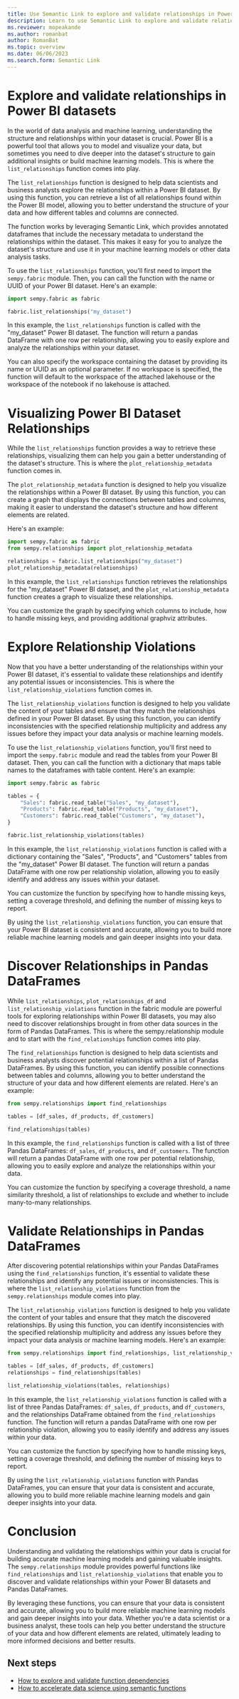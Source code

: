 ```yaml
---
title: Use Semantic Link to explore and validate relationships in Power BI datasets
description: Learn to use Semantic Link to explore and validate relationships in Power BI datasets.
ms.reviewer: mopeakande
ms.author: romanbat
author: RomanBat
ms.topic: overview 
ms.date: 06/06/2023
ms.search.form: Semantic Link
---
```



# Explore and validate relationships in Power BI datasets

In the world of data analysis and machine learning, understanding the structure and relationships within your dataset is crucial.
Power BI is a powerful tool that allows you to model and visualize your data, but sometimes you need to dive deeper into the dataset's structure to gain additional insights or build machine learning models.
This is where the `list_relationships` function comes into play.

The `list_relationships` function is designed to help data scientists and business analysts explore the relationships within a Power BI dataset.
By using this function, you can retrieve a list of all relationships found within the Power BI model, allowing you to better understand the structure of your data and how different tables and columns are connected.

The function works by leveraging Semantic Link, which provides annotated dataframes that include the necessary metadata to understand the relationships within the dataset.
This makes it easy for you to analyze the dataset's structure and use it in your machine learning models or other data analysis tasks.

To use the `list_relationships` function, you'll first need to import the `sempy.fabric` module.
Then, you can call the function with the name or UUID of your Power BI dataset. Here's an example:

```python
import sempy.fabric as fabric

fabric.list_relationships("my_dataset")
```

In this example, the `list_relationships` function is called with the "my_dataset" Power BI dataset.
The function will return a pandas DataFrame with one row per relationship, allowing you to easily explore and analyze the relationships within your dataset.

You can also specify the workspace containing the dataset by providing its name or UUID as an optional parameter.
If no workspace is specified, the function will default to the workspace of the attached lakehouse or the workspace of the notebook if no lakehouse is attached.

# Visualizing Power BI Dataset Relationships

While the `list_relationships` function provides a way to retrieve these relationships, visualizing them can help you gain a better understanding of the dataset's structure.
This is where the `plot_relationship_metadata` function comes in.

The `plot_relationship_metadata` function is designed to help you visualize the relationships within a Power BI dataset.
By using this function, you can create a graph that displays the connections between tables and columns, making it easier to understand the dataset's structure and how different elements are related.

Here's an example:

```python
import sempy.fabric as fabric
from sempy.relationships import plot_relationship_metadata

relationships = fabric.list_relationships("my_dataset")
plot_relationship_metadata(relationships)
```

In this example, the `list_relationships` function retrieves the relationships for the "my_dataset" Power BI dataset, and the `plot_relationship_metadata` function creates a graph to visualize these relationships.

You can customize the graph by specifying which columns to include, how to handle missing keys, and providing additional graphviz attributes.

# Explore Relationship Violations

Now that you have a better understanding of the relationships within your Power BI dataset, it's essential to validate these relationships and identify any potential issues or inconsistencies.
This is where the `list_relationship_violations` function comes in.

The `list_relationship_violations` function is designed to help you validate the content of your tables and ensure that they match the relationships defined in your Power BI dataset.
By using this function, you can identify inconsistencies with the specified relationship multiplicity and address any issues before they impact your data analysis or machine learning models.

To use the `list_relationship_violations` function, you'll first need to import the `sempy.fabric` module and read the tables from your Power BI dataset.
Then, you can call the function with a dictionary that maps table names to the dataframes with table content.
Here's an example:

```python
import sempy.fabric as fabric

tables = {
    "Sales": fabric.read_table("Sales", "my_dataset"),
    "Products": fabric.read_table("Products", "my_dataset"),
    "Customers": fabric.read_table("Customers", "my_dataset"),
}

fabric.list_relationship_violations(tables)
```

In this example, the `list_relationship_violations` function is called with a dictionary containing the "Sales", "Products", and "Customers" tables from the "my_dataset" Power BI dataset.
The function will return a pandas DataFrame with one row per relationship violation, allowing you to easily identify and address any issues within your dataset.

You can customize the function by specifying how to handle missing keys, setting a coverage threshold, and defining the number of missing keys to report.

By using the `list_relationship_violations` function, you can ensure that your Power BI dataset is consistent and accurate, allowing you to build more reliable machine learning models and gain deeper insights into your data.

# Discover Relationships in Pandas DataFrames

While `list_relationships`, `plot_relationships_df` and `list_relationship_violations` function in the fabric module are powerful tools for exploring relationships within Power BI datasets, you may also need to discover relationships brought in from other data sources in the form of Pandas DataFrames.
This is where the sempy.relationship module and to start with the `find_relationships` function comes into play.

The `find_relationships` function is designed to help data scientists and business analysts discover potential relationships within a list of Pandas DataFrames.
By using this function, you can identify possible connections between tables and columns, allowing you to better understand the structure of your data and how different elements are related.
Here's an example:

```python
from sempy.relationships import find_relationships

tables = [df_sales, df_products, df_customers]

find_relationships(tables)
```

In this example, the `find_relationships` function is called with a list of three Pandas DataFrames: `df_sales`, `df_products`, and `df_customers`.
The function will return a pandas DataFrame with one row per potential relationship, allowing you to easily explore and analyze the relationships within your data.

You can customize the function by specifying a coverage threshold, a name similarity threshold, a list of relationships to exclude and whether to include many-to-many relationships.

# Validate Relationships in Pandas DataFrames

After discovering potential relationships within your Pandas DataFrames using the `find_relationships` function, it's essential to validate these relationships and identify any potential issues or inconsistencies.
This is where the `list_relationship_violations` function from the `sempy.relationships` module comes into play.

The `list_relationship_violations` function is designed to help you validate the content of your tables and ensure that they match the discovered relationships.
By using this function, you can identify inconsistencies with the specified relationship multiplicity and address any issues before they impact your data analysis or machine learning models.
Here's an example:

```python
from sempy.relationships import find_relationships, list_relationship_violations

tables = [df_sales, df_products, df_customers]
relationships = find_relationships(tables)

list_relationship_violations(tables, relationships)
```

In this example, the `list_relationship_violations` function is called with a list of three Pandas DataFrames: `df_sales`, `df_products`, and `df_customers`, and the relationships DataFrame obtained from the `find_relationships` function. The function will return a pandas DataFrame with one row per relationship violation, allowing you to easily identify and address any issues within your data.

You can customize the function by specifying how to handle missing keys, setting a coverage threshold, and defining the number of missing keys to report.

By using the `list_relationship_violations` function with Pandas DataFrames, you can ensure that your data is consistent and accurate, allowing you to build more reliable machine learning models and gain deeper insights into your data.

# Conclusion

Understanding and validating the relationships within your data is crucial for building accurate machine learning models and gaining valuable insights. The `sempy.relationships` module provides powerful functions like `find_relationships` and `list_relationship_violations` that enable you to discover and validate relationships within your Power BI datasets and Pandas DataFrames.

By leveraging these functions, you can ensure that your data is consistent and accurate, allowing you to build more reliable machine learning models and gain deeper insights into your data. Whether you're a data scientist or a business analyst, these tools can help you better understand the structure of your data and how different elements are related, ultimately leading to more informed decisions and better results.

## Next steps
- [How to explore and validate function dependencies](semantic-link-validate-data.md)
- [How to accelerate data science using semantic functions](semantic-link-semantic-functions.md)